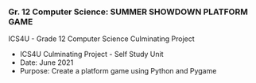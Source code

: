 ### Gr. 12 Computer Science: SUMMER SHOWDOWN PLATFORM GAME

ICS4U - Grade 12 Computer Science Culminating Project
- ICS4U Culminating Project - Self Study Unit
- Date: June 2021
- Purpose: Create a platform game using Python and Pygame
